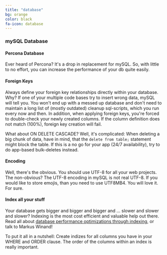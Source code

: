 ```yaml
---
title: "database"
bg: orange
color: black
fa-icon: database
---
```


### mySQL Database

#### Percona Database

Ever heard of Percona? It's a drop in replacement for mySQL. So, with little to no effort, you can increase the performance of your db quite easily.

#### Foreign Keys

Always define your foreign key relationships directly within your database. Why? If one of your multiple code bases try to insert wrong data, mySQL will tell you. You won't end up with a messed up database and don't need to maintain a long list of (mostly outdated) cleanup sql-scripts, which you run every now and then. In addition, when applying foreign keys, you're forced to double-check your newly created columns. If the column definition does not match (100%), foreign key creation will fail.

What about ON DELETE CASCADE? Well, it's complicated: When deleting a big chunk of data, have in mind, that the `delete from table;` statement might block the table. If this is a no go for your app (24/7 availability), try to do app-based bulk-deletes instead.

#### Encoding

Well, there's the obvious. You should use UTF-8 for all your web projects. The non-obvious? The UTF-8 encoding in mySQL is not real UTF-8. If you would like to store emojis, than you need to use UTF8MB4. You will love it. For sure.

#### Index all your stuff

Your database gets bigger and bigger and bigger and … slower and slower and slower? Indexing is the most cost efficient and valuable help out there. Read all about [database performance optimizations through indexing](http://use-the-index-luke.com/), or talk to Markus Winand!

To put it all in a nutshell: Create indizes for all columns you have in your WHERE and ORDER clause. The order of the columns within an index is really important.
